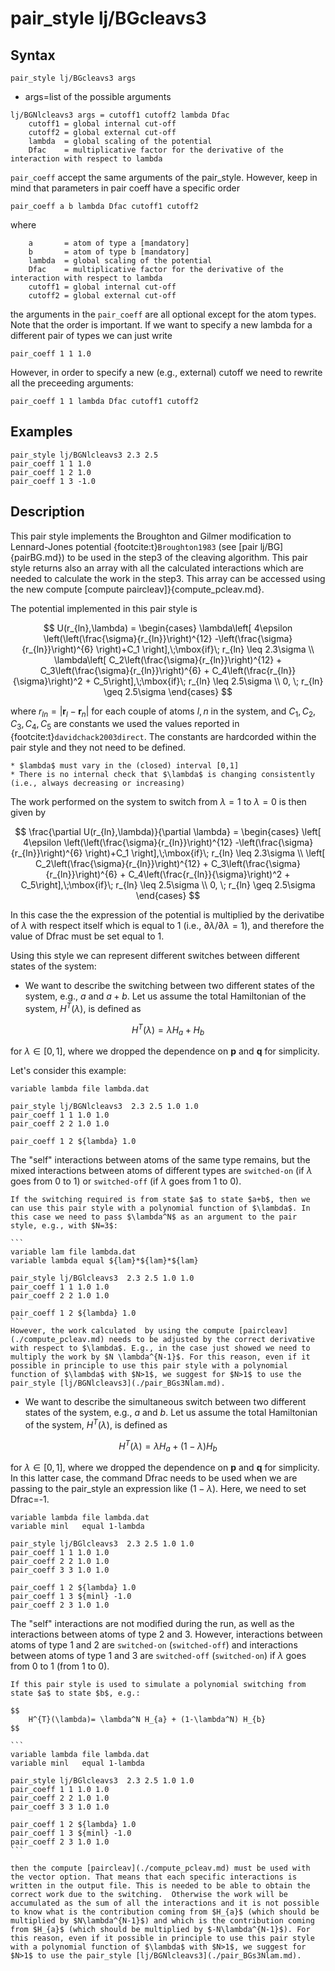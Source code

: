 # pair_style lj/BGcleavs3

## Syntax

```
pair_style lj/BGcleavs3 args
```

- args=list of the possible arguments

```
lj/BGNlcleavs3 args = cutoff1 cutoff2 lambda Dfac 
    cutoff1 = global internal cut-off
    cutoff2 = global external cut-off
    lambda  = global scaling of the potential
    Dfac    = multiplicative factor for the derivative of the interaction with respect to lambda 
```

`pair_coeff` accept the same arguments of the pair_style. However, keep in mind that parameters in pair coeff have a specific order

```
pair_coeff a b lambda Dfac cutoff1 cutoff2
```

where

```
    a       = atom of type a [mandatory]
    b       = atom of type b [mandatory]
    lambda  = global scaling of the potential
    Dfac    = multiplicative factor for the derivative of the interaction with respect to lambda     
    cutoff1 = global internal cut-off
    cutoff2 = global external cut-off
```

the arguments in the `pair_coeff` are all optional except for the atom types. Note that the order is important. If we want to specify a new lambda for a different pair of types we can just write

```
pair_coeff 1 1 1.0
```

However, in order to specify a new (e.g., external) cutoff we need to rewrite all the preceeding arguments:

```
pair_coeff 1 1 lambda Dfac cutoff1 cutoff2
```

## Examples

```
pair_style lj/BGNlcleavs3 2.3 2.5 
pair_coeff 1 1 1.0
pair_coeff 1 2 1.0
pair_coeff 1 3 -1.0
```

## Description

This pair style implements the Broughton and Gilmer modification to Lennard-Jones potential {footcite:t}`Broughton1983` (see [pair lj/BG]{pairBG.md}) to be used in the step3 of the cleaving algorithm. This pair style returns also an array with all the calculated interactions which are needed to calculate the work in the step3. This array can be accessed using the new compute [compute paircleav]}{compute_pcleav.md}. 


The potential implemented in this pair style is 

$$
	U(r_{ln},\lambda) =
		\begin{cases}
			\lambda\left[ 4\epsilon \left(\left(\frac{\sigma}{r_{ln}}\right)^{12} -\left(\frac{\sigma}{r_{ln}}\right)^{6}  \right)+C_1 \right],\;\mbox{if}\; r_{ln} \leq 2.3\sigma \\
			\lambda\left[ C_2\left(\frac{\sigma}{r_{ln}}\right)^{12} + C_3\left(\frac{\sigma}{r_{ln}}\right)^{6} + C_4\left(\frac{r_{ln}}{\sigma}\right)^2 + C_5\right],\;\mbox{if}\; r_{ln} \leq 2.5\sigma \\
				0, 		\; r_{ln} \geq 2.5\sigma		
		\end{cases}
$$

where $r_{ln}=|\mathbf{r}_l-\mathbf{r}_n|$ for each couple of atoms $l,n$ in the system, and $C_1, C_2, C_3, C_4, C_5$ are constants we used the values reported in {footcite:t}`davidchack2003direct`.
The constants are hardcorded within the pair style and they not need to be defined.

````{note}
* $lambda$ must vary in the (closed) interval [0,1]
* There is no internal check that $\lambda$ is changing consistently (i.e., always decreasing or increasing)
````
   
The work performed on the system to switch from $\lambda=1$ to $\lambda=0$ is then given by

$$
	\frac{\partial U(r_{ln},\lambda)}{\partial \lambda} =
		\begin{cases}
			\left[ 4\epsilon \left(\left(\frac{\sigma}{r_{ln}}\right)^{12} -\left(\frac{\sigma}{r_{ln}}\right)^{6}  \right)+C_1 \right],\;\mbox{if}\; r_{ln} \leq 2.3\sigma \\
			\left[ C_2\left(\frac{\sigma}{r_{ln}}\right)^{12} + C_3\left(\frac{\sigma}{r_{ln}}\right)^{6} + C_4\left(\frac{r_{ln}}{\sigma}\right)^2 + C_5\right],\;\mbox{if}\; r_{ln} \leq 2.5\sigma \\
				0, 		\; r_{ln} \geq 2.5\sigma		
		\end{cases}
$$

In this case the the expression of the potential is multiplied by the derivatibe of $\lambda$ with respect itself which is equal to 1 (i.e., $\partial \lambda / \partial \lambda=1$), and therefore the value of Dfrac must be set equal to 1.

Using this style we can represent different switches between different states of the system:

* We want to describe the switching between two different states of the system, e.g., $a$ and $a+b$. 
Let us assume the total Hamiltonian of the system, $H^{T}(\lambda)$, is defined as 

$$
	H^{T}(\lambda)= \lambda H_{a} + H_{b} 
$$  

for $\lambda \in [0,1]$, where we dropped the dependence on $\mathbf{p}$ and $\mathbf{q}$ for simplicity.

Let's consider this example:

```
variable lambda file lambda.dat

pair_style lj/BGNlcleavs3  2.3 2.5 1.0 1.0
pair_coeff 1 1 1.0 1.0
pair_coeff 2 2 1.0 1.0

pair_coeff 1 2 ${lambda} 1.0
```

The "self" interactions between atoms of the same type remains, but the mixed interactions between atoms of different types are `switched-on` (if $\lambda$ goes from 0 to 1) or `switched-off` (if $\lambda$ goes from 1 to 0).

````{note}
If the switching required is from state $a$ to state $a+b$, then we can use this pair style with a polynomial function of $\lambda$. In this case we need to pass $\lambda^N$ as an argument to the pair style, e.g., with $N=3$:

```
variable lam file lambda.dat
variable lambda equal ${lam}*${lam}*${lam}

pair_style lj/BGlcleavs3  2.3 2.5 1.0 1.0
pair_coeff 1 1 1.0 1.0
pair_coeff 2 2 1.0 1.0

pair_coeff 1 2 ${lambda} 1.0
```
However, the work calculated  by using the compute [paircleav](./compute_pcleav.md) needs to be adjusted by the correct derivative with respect to $\lambda$. E.g., in the case just showed we need to multiply the work by $N \lambda^{N-1}$. For this reason, even if it possible in principle to use this pair style with a polynomial function of $\lambda$ with $N>1$, we suggest for $N>1$ to use the pair_style [lj/BGNlcleavs3](./pair_BGs3Nlam.md). 
````

* We want to describe the simultaneous switch between two different states of the system, e.g., $a$ and $b$. 
Let us assume the total Hamiltonian of the system, $H^{T}(\lambda)$, is defined as 

$$
	H^{T}(\lambda)= \lambda H_{a} + (1-\lambda) H_{b} 
$$  

for $\lambda \in [0,1]$, where we dropped the dependence on $\mathbf{p}$ and $\mathbf{q}$ for simplicity.
In this latter case, the command Dfrac needs to be used when we are passing to the pair_style an expression like $(1-\lambda)$. Here, we need to set Dfrac=-1.

```
variable lambda file lambda.dat
variable minl   equal 1-lambda

pair_style lj/BGlcleavs3  2.3 2.5 1.0 1.0
pair_coeff 1 1 1.0 1.0
pair_coeff 2 2 1.0 1.0
pair_coeff 3 3 1.0 1.0

pair_coeff 1 2 ${lambda} 1.0
pair_coeff 1 3 ${minl} -1.0
pair_coeff 2 3 1.0 1.0
```

The "self" interactions are not modified during the run, as well as the interactions between atoms of type 2 and 3. However, interactions between atoms of type 1 and 2 are `switched-on` (`switched-off`) and interactions between atoms of type 1 and 3 are  `switched-off` (`switched-on`) if $\lambda$ goes from 0 to 1 (from 1 to 0).



````{warning}
If this pair style is used to simulate a polynomial switching from state $a$ to state $b$, e.g.:

$$
	H^{T}(\lambda)= \lambda^N H_{a} + (1-\lambda^N) H_{b} 
$$  

```
variable lambda file lambda.dat
variable minl   equal 1-lambda

pair_style lj/BGlcleavs3  2.3 2.5 1.0 1.0
pair_coeff 1 1 1.0 1.0
pair_coeff 2 2 1.0 1.0
pair_coeff 3 3 1.0 1.0

pair_coeff 1 2 ${lambda} 1.0
pair_coeff 1 3 ${minl} -1.0
pair_coeff 2 3 1.0 1.0
```

then the compute [paircleav](./compute_pcleav.md) must be used with the vector option. That means that each specific interactions is written in the output file. This is needed to be able to obtain the correct work due to the switching.  Otherwise the work will be accumulated as the sum of all the interactions and it is not possible to know what is the contribution coming from $H_{a}$ (which should be multiplied by $N\lambda^{N-1}$) and which is the contribution coming from $H_{a}$ (which should be multiplied by $-N\lambda^{N-1}$). For this reason, even if it possible in principle to use this pair style with a polynomial function of $\lambda$ with $N>1$, we suggest for $N>1$ to use the pair_style [lj/BGNlcleavs3](./pair_BGs3Nlam.md).  
````



```{footbibliography}

```
